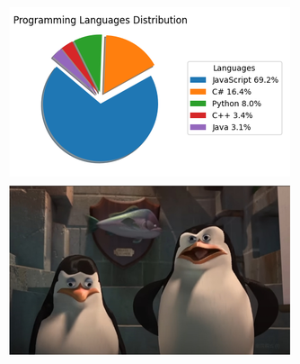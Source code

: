 ![code_exp_figure](https://github.com/weitsunglin/weitsunglin/blob/main/code_exp.png)


<img src="https://github.com/weitsunglin/weitsunglin/blob/main/penguins/1734499964002.jpg" width="500" height="300"/>

<!-- ![code_exp_figure](https://github.com/weitsunglin/weitsunglin/blob/main/github_clone_counts.png)-->


<!-- ![code_exp_figure](https://github.com/weitsunglin/weitsunglin/blob/main/github_visitor.png)-->
